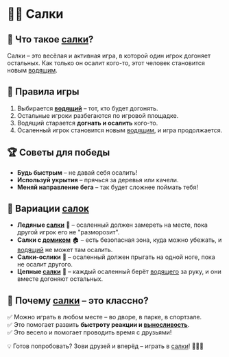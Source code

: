 # 🏃‍♂️ Салки

## 🤔 Что такое [салки](../../../KIDBOOK/entertainment/active_games/concepts/tag.md)?
Салки – это весёлая и активная игра, в которой один игрок догоняет остальных. Как только он осалит кого-то, этот человек становится новым [водящим](../../../KIDBOOK/entertainment/active_games/concepts/driver.md).

## 🎯 Правила игры
1. Выбирается **[водящий](../../../KIDBOOK/entertainment/active_games/concepts/driver.md)** – тот, кто будет догонять.
2. Остальные игроки разбегаются по игровой площадке.
3. Водящий старается **догнать и осалить** кого-то.
4. Осаленный игрок становится новым [водящим](../../../KIDBOOK/entertainment/active_games/concepts/driver.md), и игра продолжается.

## 🏆 Советы для победы
- **Будь быстрым** – не давай себя осалить!
- **Используй укрытия** – прячься за деревья или качели.
- **Меняй направление бега** – так будет сложнее поймать тебя!

## 🔀 Вариации [салок](../../../KIDBOOK/entertainment/active_games/concepts/tag.md)
- **Ледяные [салки](../../../KIDBOOK/entertainment/active_games/concepts/tag.md)** 🧊 – осаленный должен замереть на месте, пока другой игрок его не "разморозит".
- **Салки с [домиком](../../../KIDBOOK/entertainment/active_games/concepts/home_base.md)** 🏠 – есть безопасная зона, куда можно убежать, и [водящий](../../../KIDBOOK/entertainment/active_games/concepts/driver.md) не может там осалить.
- **Салки-ослики** 🐎 – осаленный должен прыгать на одной ноге, пока не осалит другого.
- **Цепные [салки](../../../KIDBOOK/entertainment/active_games/concepts/tag.md)** 🔗 – каждый осаленный берёт [водящего](../../../KIDBOOK/entertainment/active_games/concepts/driver.md) за руку, и они вместе догоняют остальных.

## 🎉 Почему [салки](../../../KIDBOOK/entertainment/active_games/concepts/tag.md) – это классно?
✅ Можно играть в любом месте – во дворе, в парке, в спортзале.  
✅ Это помогает развить **быстроту реакции и [выносливость](../../../KIDBOOK/entertainment/active_games/concepts/endurance.md)**.  
✅ Это весело и помогает проводить время с друзьями!  

💡 Готов попробовать? Зови друзей и вперёд – играть в [салки](../../../KIDBOOK/entertainment/active_games/concepts/tag.md)! 🏃‍♂️💨
